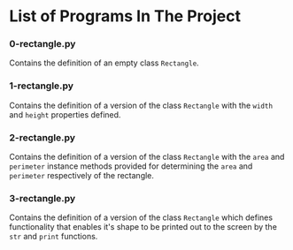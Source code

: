 # List of Programs In The Project

### 0-rectangle.py
Contains the definition of an empty class `Rectangle`.

### 1-rectangle.py
Contains the definition of a version of the class `Rectangle` with the `width` and `height` properties defined.

### 2-rectangle.py
Contains the definition of a version of the class `Rectangle` with the `area` and `perimeter` instance methods provided for determining the `area` and `perimeter` respectively of the rectangle.

### 3-rectangle.py
Contains the definition of a version of the class `Rectangle` which defines functionality that enables it's shape to be printed out to the screen by the `str` and `print` functions.

###    

